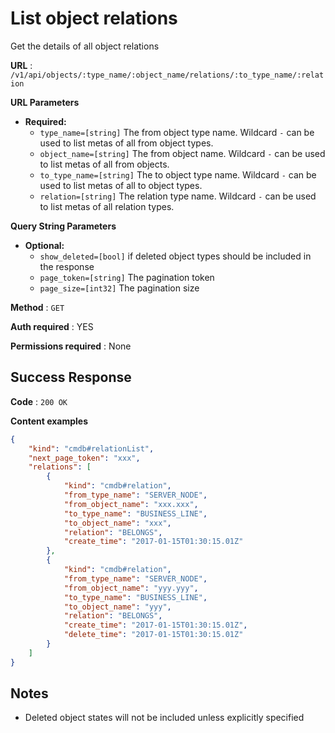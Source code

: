 # List object relations

Get the details of all object relations

**URL** : `/v1/api/objects/:type_name/:object_name/relations/:to_type_name/:relation`

**URL Parameters**

* **Required:**
  * `type_name=[string]` The from object type name. Wildcard `-` can be used to list metas of all from object types.
  * `object_name=[string]` The from object name. Wildcard `-` can be used to list metas of all from objects.
  * `to_type_name=[string]` The to object type name. Wildcard `-` can be used to list metas of all to object types.
  * `relation=[string]` The relation type name. Wildcard `-` can be used to list metas of all relation types.

**Query String Parameters**

* **Optional:**
  * `show_deleted=[bool]` if deleted object types should be included in the response
  * `page_token=[string]` The pagination token
  * `page_size=[int32]` The pagination size

**Method** : `GET`

**Auth required** : YES

**Permissions required** : None

## Success Response

**Code** : `200 OK`

**Content examples**

```json
{
    "kind": "cmdb#relationList",
    "next_page_token": "xxx",
    "relations": [
        {
            "kind": "cmdb#relation",
            "from_type_name": "SERVER_NODE",
            "from_object_name": "xxx.xxx",
            "to_type_name": "BUSINESS_LINE",
            "to_object_name": "xxx",
            "relation": "BELONGS",
            "create_time": "2017-01-15T01:30:15.01Z"
        },
        {
            "kind": "cmdb#relation",
            "from_type_name": "SERVER_NODE",
            "from_object_name": "yyy.yyy",
            "to_type_name": "BUSINESS_LINE",
            "to_object_name": "yyy",
            "relation": "BELONGS",
            "create_time": "2017-01-15T01:30:15.01Z",
            "delete_time": "2017-01-15T01:30:15.01Z"
        }
    ]
}
```

## Notes

* Deleted object states will not be included unless explicitly specified